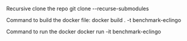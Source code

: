Recursive clone the repo
git clone --recurse-submodules <repository-url>

Command to build the docker file:
docker build . -t benchmark-eclingo

Command to run the docker
docker run -it benchmark-eclingo